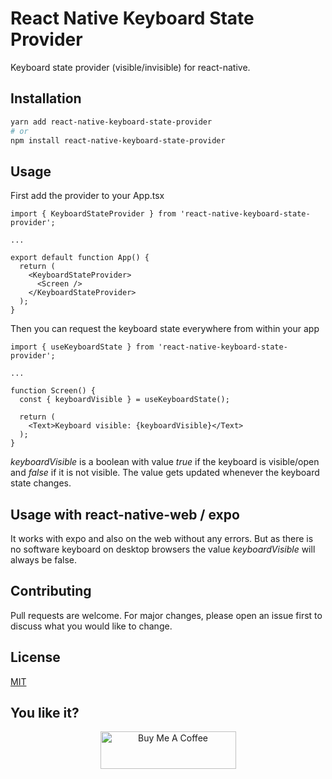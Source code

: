 # React Native Keyboard State Provider
Keyboard state provider (visible/invisible) for react-native.

## Installation
```bash
yarn add react-native-keyboard-state-provider
# or
npm install react-native-keyboard-state-provider
```

## Usage
First add the provider to your App.tsx
```tsx
import { KeyboardStateProvider } from 'react-native-keyboard-state-provider';

...

export default function App() {
  return (
    <KeyboardStateProvider>
      <Screen />
    </KeyboardStateProvider>
  );
}
```
Then you can request the keyboard state everywhere from within your app
```tsx
import { useKeyboardState } from 'react-native-keyboard-state-provider';

...

function Screen() {
  const { keyboardVisible } = useKeyboardState();

  return (
    <Text>Keyboard visible: {keyboardVisible}</Text>
  );
}
```
*keyboardVisible* is a boolean with value *true* if the keyboard is visible/open and *false* if it is not visible. The value gets updated whenever the keyboard state changes.

## Usage with react-native-web / expo
It works with expo and also on the web without any errors. But as there is no software keyboard on desktop browsers the value *keyboardVisible* will always be false.

## Contributing
Pull requests are welcome. For major changes, please open an issue first to discuss what you would like to change.

## License
[MIT](https://choosealicense.com/licenses/mit/)

## You like it?
<div align="center">
<a href="https://www.buymeacoffee.com/christianstrotz" target="_blank"><img src="https://cdn.buymeacoffee.com/buttons/v2/default-red.png" alt="Buy Me A Coffee" style="height: 60px !important;width: 217px !important;" ></a>
</div>
